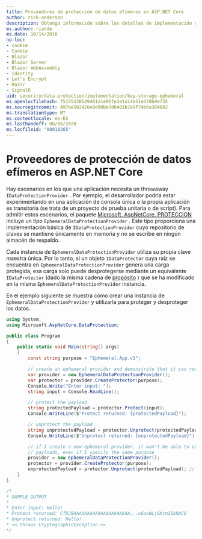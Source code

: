 ```yaml
---
title: Proveedores de protección de datos efímeros en ASP.NET Core
author: rick-anderson
description: Obtenga información sobre los detalles de implementación de los ASP.NET Core proveedores de protección de datos efímeros.
ms.author: riande
ms.date: 10/14/2016
no-loc:
- cookie
- Cookie
- Blazor
- Blazor Server
- Blazor WebAssembly
- Identity
- Let's Encrypt
- Razor
- SignalR
uid: security/data-protection/implementation/key-storage-ephemeral
ms.openlocfilehash: f51553385d9481a1e96fe3e1a14e51e470b0e735
ms.sourcegitcommit: 497be502426e9d90bb7d0401b1b9f74b6a384682
ms.translationtype: MT
ms.contentlocale: es-ES
ms.lasthandoff: 08/08/2020
ms.locfileid: "88018265"
---
```

# <a name="ephemeral-data-protection-providers-in-aspnet-core"></a>Proveedores de protección de datos efímeros en ASP.NET Core

<a name="data-protection-implementation-key-storage-ephemeral"></a>

Hay escenarios en los que una aplicación necesita un throwaway `IDataProtectionProvider` . Por ejemplo, el desarrollador podría estar experimentando en una aplicación de consola única o la propia aplicación es transitoria (se trata de un proyecto de prueba unitaria o de script). Para admitir estos escenarios, el paquete [Microsoft. AspNetCore. PROTECCION](https://www.nuget.org/packages/Microsoft.AspNetCore.DataProtection/) incluye un tipo `EphemeralDataProtectionProvider` . Este tipo proporciona una implementación básica de `IDataProtectionProvider` cuyo repositorio de claves se mantiene únicamente en memoria y no se escribe en ningún almacén de respaldo.

Cada instancia de `EphemeralDataProtectionProvider` utiliza su propia clave maestra única. Por lo tanto, si un objeto `IDataProtector` cuya raíz se encuentra en `EphemeralDataProtectionProvider` genera una carga protegida, esa carga solo puede desprotegerse mediante un equivalente `IDataProtector` (dado la misma cadena de [propósito](xref:security/data-protection/consumer-apis/purpose-strings#data-protection-consumer-apis-purposes) ) que se ha modificado en la misma `EphemeralDataProtectionProvider` instancia.

En el ejemplo siguiente se muestra cómo crear una instancia de `EphemeralDataProtectionProvider` y utilizarla para proteger y desproteger los datos.

```csharp
using System;
using Microsoft.AspNetCore.DataProtection;

public class Program
{
    public static void Main(string[] args)
    {
        const string purpose = "Ephemeral.App.v1";

        // create an ephemeral provider and demonstrate that it can round-trip a payload
        var provider = new EphemeralDataProtectionProvider();
        var protector = provider.CreateProtector(purpose);
        Console.Write("Enter input: ");
        string input = Console.ReadLine();

        // protect the payload
        string protectedPayload = protector.Protect(input);
        Console.WriteLine($"Protect returned: {protectedPayload}");

        // unprotect the payload
        string unprotectedPayload = protector.Unprotect(protectedPayload);
        Console.WriteLine($"Unprotect returned: {unprotectedPayload}");

        // if I create a new ephemeral provider, it won't be able to unprotect existing
        // payloads, even if I specify the same purpose
        provider = new EphemeralDataProtectionProvider();
        protector = provider.CreateProtector(purpose);
        unprotectedPayload = protector.Unprotect(protectedPayload); // THROWS
    }
}

/*
* SAMPLE OUTPUT
*
* Enter input: Hello!
* Protect returned: CfDJ8AAAAAAAAAAAAAAAAAAAAA...uGoxWLjGKtm1SkNACQ
* Unprotect returned: Hello!
* << throws CryptographicException >>
*/
```
